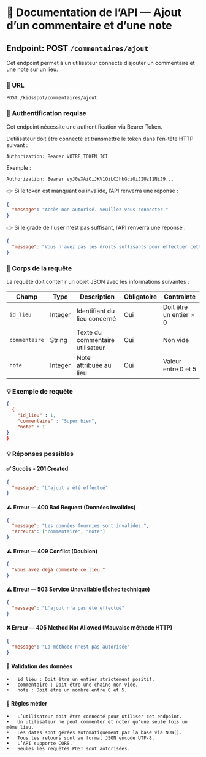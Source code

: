# 📌 Documentation de l’API — Ajout d’un commentaire et d’une note

## Endpoint: POST `/commentaires/ajout`

Cet endpoint permet à un utilisateur connecté d’ajouter un commentaire et une note sur un lieu.

### 🧭 URL

```
POST /kidsspot/commentaires/ajout
```

### 🔐 Authentification requise

Cet endpoint nécessite une authentification via Bearer Token.

L’utilisateur doit être connecté et transmettre le token dans l’en-tête HTTP suivant :

```
Authorization: Bearer VOTRE_TOKEN_ICI
```
Exemple :
```
Authorization: Bearer eyJ0eXAiOiJKV1QiLCJhbGciOiJIUzI1NiJ9...
```
👉 Si le token est manquant ou invalide, l’API renverra une réponse :
```json
{
  "message": "Accès non autorisé. Veuillez vous connecter."
}
```
👉 Si le grade de l'user n'est pas suffisant, l’API renverra une réponse :
```json
{
  "message": "Vous n'avez pas les droits suffisants pour effectuer cette action."
}
```

### 💾 Corps de la requête

La requête doit contenir un objet JSON avec les informations suivantes :

| Champ           | Type    | Description                           | Obligatoire | Contrainte |
|-----------------|---------|---------------------------------------|-------------|-----|
| `id_lieu`       | Integer | Identifiant du lieu concerné| Oui | Doit être un entier > 0 |
| `commentaire`   | String  | Texte du commentaire utilisateur  | Oui         | Non vide |
| `note`          | Integer | Note attribuée au lieu            | Oui  | Valeur entre 0 et 5 |

### 💡 Exemple de requête

```json
{
  {
    "id_lieu" : 1,
    "commentaire" : "Super bien",
    "note" : 1
}
}
```

### 💡 Réponses possibles

#### ✅ Succès - 201 Created

```json
{
  "message": "L'ajout a été effectué"
}
```

#### ⚠️ Erreur — 400 Bad Request (Données invalides)

```json
{
  "message": "Les données fournies sont invalides.",
  "erreurs": ["commentaire", "note"]
}
```

#### ⚠️ Erreur — 409 Conflict (Doublon)

```json
{
  "Vous avez déjà commenté ce lieu."
}
```

#### ⚠️ Erreur — 503 Service Unavailable (Échec technique)

```json
{
  "message": "L'ajout n'a pas été effectué"
}
```

#### ❌ Erreur — 405 Method Not Allowed (Mauvaise méthode HTTP)

```json
{
  "message": "La méthode n'est pas autorisée"
}
```

#### 🧪 Validation des données

	•	id_lieu : Doit être un entier strictement positif.
	•	commentaire : Doit être une chaîne non vide.
	•	note : Doit être un nombre entre 0 et 5.

#### 📜 Règles métier

	•	L’utilisateur doit être connecté pour utiliser cet endpoint.
	•	Un utilisateur ne peut commenter et noter qu’une seule fois un même lieu.
	•	Les dates sont gérées automatiquement par la base via NOW().
	•	Tous les retours sont au format JSON encodé UTF-8.
	•	L’API supporte CORS.
	•	Seules les requêtes POST sont autorisées.
